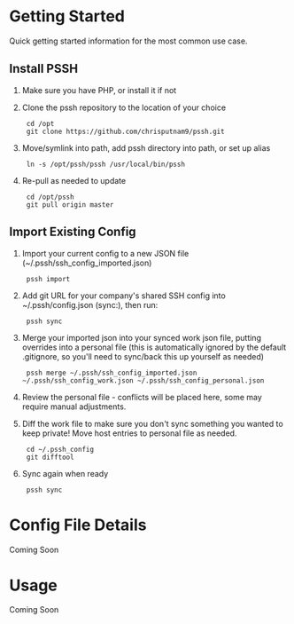 # Getting Started

Quick getting started information for the most common use case.

## Install PSSH
1. Make sure you have PHP, or install it if not
2. Clone the pssh repository to the location of your choice

        cd /opt
        git clone https://github.com/chrisputnam9/pssh.git

3. Move/symlink into path, add pssh directory into path, or set up alias

        ln -s /opt/pssh/pssh /usr/local/bin/pssh

4. Re-pull as needed to update

        cd /opt/pssh
        git pull origin master

## Import Existing Config
1. Import your current config to a new JSON file (~/.pssh/ssh_config_imported.json)

        pssh import

2. Add git URL for your company's shared SSH config into ~/.pssh/config.json (sync:), then run:

        pssh sync

3. Merge your imported json into your synced work json file, putting overrides into a personal file
   (this is automatically ignored by the default .gitignore, so you'll need to sync/back this up yourself as needed)

        pssh merge ~/.pssh/ssh_config_imported.json ~/.pssh/ssh_config_work.json ~/.pssh/ssh_config_personal.json

4. Review the personal file - conflicts will be placed here, some may require manual adjustments.

5. Diff the work file to make sure you don't sync something you wanted to keep private!  Move host
   entries to personal file as needed.

        cd ~/.pssh_config
        git difftool

4. Sync again when ready

        pssh sync

# Config File Details

Coming Soon

# Usage

Coming Soon
